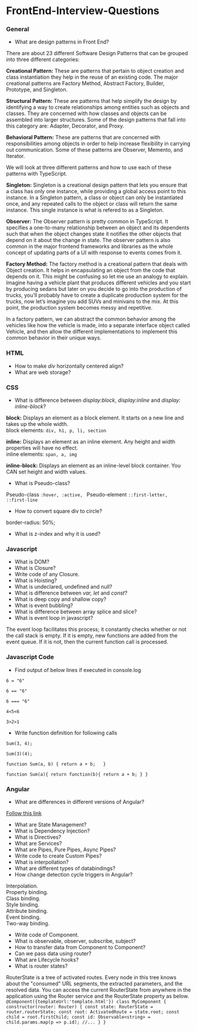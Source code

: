 # FrontEnd-Interview-Questions

### General

- What are design patterns in Front End?

There are about 23 different Software Design Patterns that can be grouped into three different categories:

**Creational Pattern:** These are patterns that pertain to object creation and class instantiation they help in the reuse of an existing code. The major creational patterns are Factory Method, Abstract Factory, Builder, Prototype, and Singleton.

**Structural Pattern:** These are patterns that help simplify the design by identifying a way to create relationships among entities such as objects and classes. They are concerned with how classes and objects can be assembled into larger structures. Some of the design patterns that fall into this category are: Adapter, Decorator, and Proxy.

**Behavioral Pattern:** These are patterns that are concerned with responsibilities among objects in order to help increase flexibility in carrying out communication. Some of these patterns are Observer, Memento, and Iterator.

We will look at three different patterns and how to use each of these patterns with TypeScript.

**Singleton:** Singleton is a creational design pattern that lets you ensure that a class has only one instance, while providing a global access point to this instance.
In a Singleton pattern, a class or object can only be instantiated once, and any repeated calls to the object or class will return the same instance. This single instance is what is refered to as a Singleton.

**Observer:** The Observer pattern is pretty common in TypeScript. It specifies a one-to-many relationship between an object and its dependents such that when the object changes state it notifies the other objects that depend on it about the change in state. The observer pattern is also common in the major frontend frameworks and libraries as the whole concept of updating parts of a UI with response to events comes from it.

**Factory Method:** The factory method is a creational pattern that deals with Object creation. It helps in encapsulating an object from the code that depends on it. This might be confusing so let me use an analogy to explain. Imagine having a vehicle plant that produces different vehicles and you start by producing sedans but later on you decide to go into the production of trucks, you’ll probably have to create a duplicate production system for the trucks, now let’s imagine you add SUVs and minivans to the mix. At this point, the production system becomes messy and repetitive.

In a factory pattern, we can abstract the common behavior among the vehicles like how the vehicle is made, into a separate interface object called Vehicle, and then allow the different implementations to implement this common behavior in their unique ways.

### HTML

- How to make *div* horizontally centered align?
- What are web storage?

### CSS

- What is difference between *display:block*, *display:inline* and *display: inline-block*?

**block:** Displays an element as a block element. It starts on a new line and takes up the whole width.<br>
block elements: `div, h1, p, li, section`

**inline:** Displays an element as an inline element. Any height and width properties will have no effect.<br>
inline elements: `span, a, img`

**inline-block:** Displays an element as an inline-level block container. You CAN set height and width values.<br>

- What is Pseudo-class?

Pseudo-class `:hover, :active, ` 
Pseudo-element `::first-letter, ::first-line`

- How to convert square div to circle?

border-radius: 50%;

- What is z-index and why it is used?

### Javascript

- What is DOM?
- What is Closure?
- Write code of any Closure.
- What is Hoisting?
- What is undeclared, undefined and null?
- What is difference between *var, let* and *const*?
- What is deep copy and shallow copy?
- What is event bubbling?
- What is difference between array splice and slice?
- What is event loop in javascript?

The event loop facilitates this process; it constantly checks whether or not the call stack is empty. If it is empty, new functions are added from the event queue. If it is not, then the current function call is processed.


### Javascript Code

- Find output of below lines if executed in console.log

` 6 = "6" `

` 6 == "6" `
 
` 6 === "6" `
 
` 4<5<6 `
 
` 3>2>1 `

- Write function definition for following calls

` Sum(3, 4); `
 
` Sum(3)(4); `

`function Sum(a, b) {
  return a + b;  
}`

`
function Sum(a){
  return function(b){
    return a + b;
  }
}
`

### Angular

- What are differences in different versions of Angular?

[Follow this link](https://medium.com/@lifenshades/difference-among-angular-8-7-6-5-4-3-2-breakdown-new-features-and-changes-811fb5f8e6f0)

- What are State Management?
- What is Dependency Injection?
- What is Directives?
- What are Services?
- What are Pipes, Pure Pipes, Async Pipes?
- Write code to create Custom Pipes?
- What is interpollation?
- What are different types of databindings?
- How change detection cycle triggers in Angular?
 
Interpolation.<br>
Property binding.<br>
Class binding.<br>
Style binding.<br>
Attribute binding.<br>
Event binding.<br>
Two-way binding.
 
- Write code of Component.
- What is observable, observer, subscribe, subject?
- How to transfer data from Component to Component?
- Can we pass data using router?
- What are Lifecycle hooks?
- What is router states?

RouterState is a tree of activated routes. Every node in this tree knows about the "consumed" URL segments, the extracted parameters, and the resolved data. You can access the current RouterState from anywhere in the application using the Router service and the RouterState property as below.
`
@Component({templateUrl:'template.html'})
class MyComponent {
  constructor(router: Router) {
    const state: RouterState = router.routerState;
    const root: ActivatedRoute = state.root;
    const child = root.firstChild;
    const id: Observable<string> = child.params.map(p => p.id);
    //...
 }
}
`
